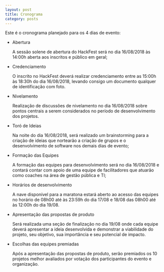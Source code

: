 ```yaml
---
layout: post
title: Cronograma
category: posts
---
```


Este é o cronograma planejado para os 4 dias de evento:

* Abertura

   A sessão solene de abertura do HackFest será no dia 16/08/2018 às 14:00h aberta aos inscritos e público em geral;

* Credenciamento

   O inscrito no HackFest deverá realizar credenciamento entre as 15:00h às 18:30h do dia 16/08/2018, levando consigo um documento qualquer de identificação com foto.

* Nivelamento

   Realização de discussões de nivelamento no dia 16/08/2018 sobre pontos centrais a serem considerados no período de desenvolvimento dos projetos.

* Toró de Ideias

   Na noite do dia 16/08/2018, será realizado um brainstorming para a criação de ideias que nortearão a criação de grupos e o desenvolvimento de software nos demais dias de evento;

* Formação das Equipes

   A formação das equipes para desenvolvimento será no dia 16/08/2018 e contará contar com apoio de uma equipe de facilitadores que atuarão como coaches na área de gestão pública e TI;

* Horários de desenvolvimento

   A nave disponível para a maratona estará aberto ao acesso das equipes no horário de 08h00 até às 23:59h do dia 17/08 e 18/08 das 08h00 até às 12:00h do dia 19/08.

* Apresentação das propostas de produto

   Será realizada uma seção de finalização no dia 19/08 onde cada equipe deverá apresentar a ideia desenvolvida e demonstrar a viabilidade do projeto, seu objetivo, sua importância e seu potencial de impacto.

* Escolhas das equipes premiadas

   Após a apresentação das propostas de produto, serão premiados os 10 projetos melhor avaliados por votação dos participantes do evento e organização.
